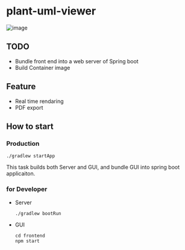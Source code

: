 # plant-uml-viewer

![image](https://user-images.githubusercontent.com/6317652/62855627-b9ce6500-bd2d-11e9-8b19-d9a9f26becc6.png)

## TODO

- Bundle front end into a web server of Spring boot
- Build Container image

## Feature

- Real time rendaring
- PDF export

## How to start

### Production

```shell
./gradlew startApp
```

This task builds both Server and GUI, and bundle GUI into spring boot applicaiton.

### for Developer

- Server

  ```shell
  ./gradlew bootRun
  ```

- GUI

  ```shell
  cd frontend
  npm start
  ```
